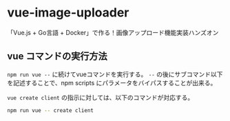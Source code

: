 # vue-image-uploader

 「Vue.js + Go言語 + Docker」で作る！画像アップロード機能実装ハンズオン

## vue コマンドの実行方法

`npm run vue --` に続けてvueコマンドを実行する。
`--` の後にサブコマンド以下を記述することで、npm scripts にパラメータをバイパスすることが出来る。

`vue create client` の指示に対しては、以下のコマンドが対応する。

```sh
npm run vue -- create client
```
